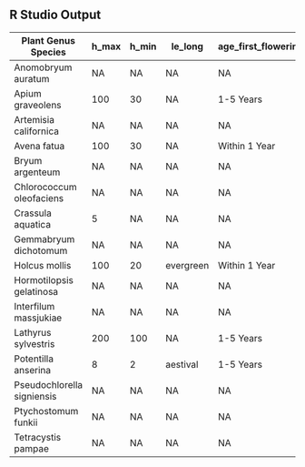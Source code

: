 ## R Studio Output

| **Plant Genus Species** | **h_max** | **h_min** | **le_long** | **age_first_flowering** | **leaf_size** |
| --- | --- | --- | --- | --- | --- |
| Anomobryum auratum | NA | NA | NA | NA | NA |
| Apium graveolens | 100 | 30 | NA | 1-5 Years | 6432.000 |
| Artemisia californica | NA | NA | NA | NA | NA |
| Avena fatua | 100 | 30 | NA | Within 1 Year | 5227.500 |
| Bryum argenteum | NA | NA | NA | NA | NA |
| Chlorococcum oleofaciens | NA | NA | NA | NA | NA |
| Crassula aquatica | 5 | NA | NA | NA | NA |
| Gemmabryum dichotomum | NA | NA | NA | NA | NA |
| Holcus mollis | 100 | 20 | evergreen | Within 1 Year | 1053.500 |
| Hormotilopsis gelatinosa | NA | NA | NA | NA | NA |
| Interfilum massjukiae | NA | NA | NA | NA | 1053.500 |
| Lathyrus sylvestris | 200 | 100 | NA | 1-5 Years | NA |
| Potentilla anserina | 8 | 2 | aestival | 1-5 Years | 6700.333 |
| Pseudochlorella signiensis | NA | NA | NA | NA | NA |
| Ptychostomum funkii | NA | NA | NA | NA | NA |
| Tetracystis pampae | NA | NA | NA | NA | NA |
